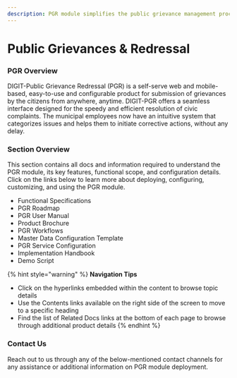 ```yaml
---
description: PGR module simplifies the public grievance management process
---
```


# Public Grievances & Redressal

### PGR Overview

DIGIT-Public Grievance Redressal \(PGR\) is a self-serve web and mobile-based, easy-to-use and configurable product for submission of grievances by the citizens from anywhere, anytime. DIGIT-PGR offers a seamless interface designed for the speedy and efficient resolution of civic complaints.  The municipal employees now have an intuitive system that categorizes issues and helps them to initiate corrective actions, without any delay. 

### Section Overview

This section contains all docs and information required to understand the PGR module, its key features, functional scope, and configuration details. Click on the links below to learn more about deploying, configuring, customizing, and using the PGR module.

* Functional Specifications
* PGR Roadmap
* PGR User Manual
* Product Brochure
* PGR Workflows 
* Master Data Configuration Template
* PGR Service Configuration
* Implementation Handbook
* Demo Script

{% hint style="warning" %}
**Navigation Tips**

* Click on the hyperlinks embedded within the content to browse topic details
* Use the Contents links available on the right side of the screen to move to a specific heading
* Find the list of Related Docs links at the bottom of each page to browse through additional product details
{% endhint %}

### Contact Us

Reach out to us through any of the below-mentioned contact channels for any assistance or additional information on PGR module deployment.





  




